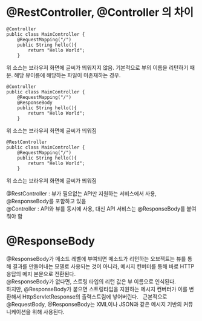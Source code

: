 # @RestController, @Controller 의 차이  

```
@Controller
public class MainController {
    @RequestMapping("/")
    public String hello(){
        return "Hello World";
    }
```
위 소스는 브라우저 화면에 글씨가 띄워지지 않음. 기본적으로 뷰의 이름을 리턴하기 때문. 해당 뷰이름에 해당하는 파일이 미존재하는 경우.
```
@Controller
public class MainController {
    @RequestMapping("/")
    @ResponseBody
    public String hello(){
        return "Hello World";
    }
```
위 소스는 브라우저 화면에 글씨가 띄워짐
```
@RestController
public class MainController {
    @RequestMapping("/")
    public String hello(){
        return "Hello World";
    }
```
위 소스는 브라우저 화면에 글씨가 띄워짐

@RestController : 뷰가 필요없는 API만 지원하는 서비스에서 사용, @ResponseBody를 포함하고 있음  
@Controller : API와 뷰를 동시에 사용, 대신 API 서비스는 @ResponseBody를 붙여줘야 함

# @ResponseBody
@ResponseBody가 메소드 레벨에 부여되면 메소드가 리턴하는 오브젝트는 뷰를 통해 결과를 만들어내는 모델로 사용되는 것이 아니라, 메시지 컨버터를 통해 바로 HTTP응답의 메지 본문으로 전환된다.  
@ResponseBody가 없다면, 스트링 타입의 리턴 값은 뷰 이름으로 인식된다.  
하지만, @ResponseBody가 붙으면 스트링타입을 지원하는 메시지 컨버터가 이를 변환해서 HttpServletResponse의 출력스트림에 넣어버린다.  
근본적으로 @RequestBody, @ResponseBody는 XML이나 JSON과 같은 메시지 기반의 커뮤니케이션을 위해 사용된다.
